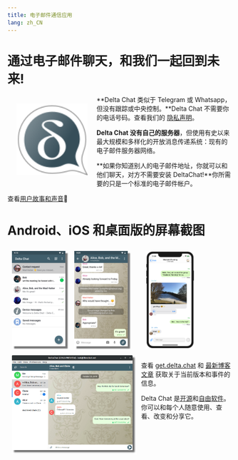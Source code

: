 ```yaml
---
title: 电子邮件通信应用
lang: zh_CN
---
```


# 通过电子邮件聊天，和我们一起回到未来!

<img src="../assets/logos/delta-chat.svg" width="160" style="float: left; margin: 20px;" alt="The Delta Chat logo" />

**Delta Chat 类似于 Telegram 或 Whatsapp，但没有跟踪或中央控制。**Delta Chat 不需要你的电话号码。查看我们的 [隐私声明](gdpr)。

**Delta Chat 没有自己的服务器**，但使用有史以来最大规模和多样化的开放消息传递系统：现有的电子邮件服务器网络。

**如果你知道别人的电子邮件地址，你就可以和他们聊天，对方不需要安装 DeltaChat!**你所需要的只是一个标准的电子邮件帐户。

查看[用户故事和声音](user-voices)📣


# Android、iOS 和桌面版的屏幕截图

<img src="../assets/blog/screenshots/2019-12-17-delta-chat-google-play-release-chat-list-light.png" width="120" 
style="float: left; margin: 10px;display: block;box-shadow: 5px 5px 2px #777;" alt="A screenshot of Delta Chat on Android showing chat list" /> 
<img src="../assets/blog/screenshots/2019-12-17-delta-chat-google-play-release-group-light.png" width="120" 
style="float: left; margin: 10px;display: block;box-shadow: 5px 5px 2px #777;" alt="A screenshot of Delta Chat on Android showing a chat" /> 

<img src="../assets/blog/desktop-screenshot.png" width="280" style="float:left; margin: 10px" alt="A screenshot of Delta Chat on desktop" /> 

<img src="../assets/blog/screenshots/2020-01-09-delta-chat-iOS-weekend-group-chat.png" width="110" style="margin: 10px" alt="A screenshot of Delta Chat on IOS" /> 

查看 [get.delta.chat](https://get.delta.chat) 和 [最新博客文章](blog) 获取关于当前版本和事件的信息。

Delta Chat 是[开源](https://en.wikipedia.org/wiki/Open-source_software)和[自由软件](https://en.wikipedia.org/wiki/Free_software)。你可以和每个人随意使用、查看、改变和分享它。
